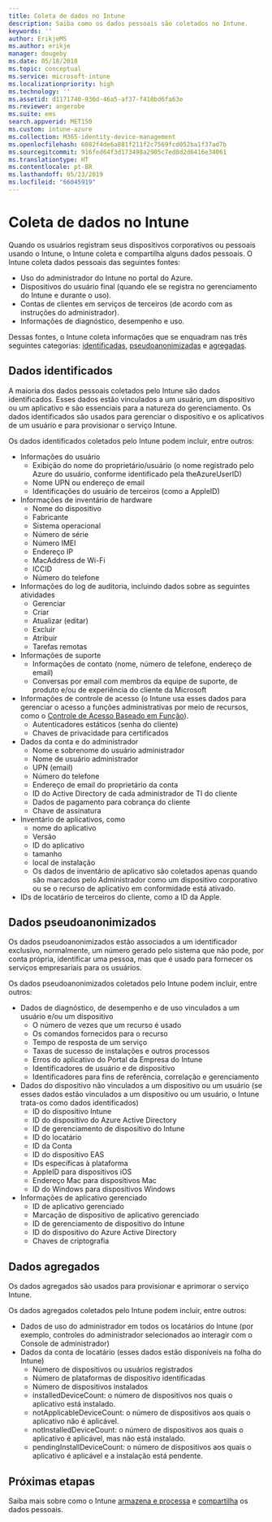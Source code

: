 ```yaml
---
title: Coleta de dados no Intune
description: Saiba como os dados pessoais são coletados no Intune.
keywords: ''
author: ErikjeMS
ms.author: erikje
manager: dougeby
ms.date: 05/18/2018
ms.topic: conceptual
ms.service: microsoft-intune
ms.localizationpriority: high
ms.technology: ''
ms.assetid: d1171740-936d-46a5-af37-f418bd6fa63e
ms.reviewer: angerobe
ms.suite: ems
search.appverid: MET150
ms.custom: intune-azure
ms.collection: M365-identity-device-management
ms.openlocfilehash: 6082f4de6a881f211f2c7569fcd052ba1f37ad7b
ms.sourcegitcommit: 916fed64f3d173498a2905c7ed8d2d6416e34061
ms.translationtype: HT
ms.contentlocale: pt-BR
ms.lasthandoff: 05/23/2019
ms.locfileid: "66045919"
---
```

# <a name="data-collection-in-intune"></a>Coleta de dados no Intune

Quando os usuários registram seus dispositivos corporativos ou pessoais usando o Intune, o Intune coleta e compartilha alguns dados pessoais. O Intune coleta dados pessoais das seguintes fontes:

- Uso do administrador do Intune no portal do Azure.
- Dispositivos do usuário final (quando ele se registra no gerenciamento do Intune e durante o uso).
- Contas de clientes em serviços de terceiros (de acordo com as instruções do administrador).
- Informações de diagnóstico, desempenho e uso.

Dessas fontes, o Intune coleta informações que se enquadram nas três seguintes categorias: [identificadas](#identified-data), [pseudoanonimizadas](#pseudonymized-data) e [agregadas](#aggregated-data).

## <a name="identified-data"></a>Dados identificados

A maioria dos dados pessoais coletados pelo Intune são dados identificados. Esses dados estão vinculados a um usuário, um dispositivo ou um aplicativo e são essenciais para a natureza do gerenciamento. Os dados identificados são usados para gerenciar o dispositivo e os aplicativos de um usuário e para provisionar o serviço Intune.

Os dados identificados coletados pelo Intune podem incluir, entre outros: 

- Informações do usuário
    - Exibição do nome do proprietário/usuário (o nome registrado pelo Azure do usuário, conforme identificado pela theAzureUserID)
    - Nome UPN ou endereço de email
    - Identificações do usuário de terceiros (como a AppleID)
- Informações de inventário de hardware
    - Nome do dispositivo
    - Fabricante
    - Sistema operacional
    - Número de série
    - Número IMEI
    - Endereço IP
    - MacAddress de Wi-Fi
    - ICCID
    - Número do telefone
- Informações do log de auditoria, incluindo dados sobre as seguintes atividades
    - Gerenciar
    - Criar
    - Atualizar (editar)
    - Excluir
    - Atribuir
    - Tarefas remotas
- Informações de suporte
    - Informações de contato (nome, número de telefone, endereço de email)
    - Conversas por email com membros da equipe de suporte, de produto e/ou de experiência do cliente da Microsoft
- Informações de controle de acesso (o Intune usa esses dados para gerenciar o acesso a funções administrativas por meio de recursos, como o [Controle de Acesso Baseado em Função](role-based-access-control.md)).
    - Autenticadores estáticos (senha do cliente)
    - Chaves de privacidade para certificados 
- Dados da conta e do administrador
    - Nome e sobrenome do usuário administrador
    - Nome de usuário administrador
    - UPN (email)
    - Número do telefone
    - Endereço de email do proprietário da conta
    - ID do Active Directory de cada administrador de TI do cliente
    - Dados de pagamento para cobrança do cliente
    - Chave de assinatura
- Inventário de aplicativos, como
    - nome do aplicativo
    - Versão
    - ID do aplicativo
    - tamanho
    - local de instalação
    - Os dados de inventário de aplicativo são coletados apenas quando são marcados pelo Administrador como um dispositivo corporativo ou se o recurso de aplicativo em conformidade está ativado.  
- IDs de locatário de terceiros do cliente, como a ID da Apple. 

## <a name="pseudonymized-data"></a>Dados pseudoanonimizados

Os dados pseudoanonimizados estão associados a um identificador exclusivo, normalmente, um número gerado pelo sistema que não pode, por conta própria, identificar uma pessoa, mas que é usado para fornecer os serviços empresariais para os usuários. 

Os dados pseudoanonimizados coletados pelo Intune podem incluir, entre outros: 

- Dados de diagnóstico, de desempenho e de uso vinculados a um usuário e/ou um dispositivo
    - O número de vezes que um recurso é usado
    - Os comandos fornecidos para o recurso
    - Tempo de resposta de um serviço
    - Taxas de sucesso de instalações e outros processos
    - Erros do aplicativo do Portal da Empresa do Intune
    - Identificadores de usuário e de dispositivo
    - Identificadores para fins de referência, correlação e gerenciamento 
- Dados do dispositivo não vinculados a um dispositivo ou um usuário (se esses dados estão vinculados a um dispositivo ou um usuário, o Intune trata-os como dados identificados)
    - ID do dispositivo Intune
    - ID do dispositivo do Azure Active Directory
    - ID de gerenciamento de dispositivo do Intune
    - ID do locatário
    - ID da Conta
    - ID do dispositivo EAS
    - IDs específicas à plataforma
    - AppleID para dispositivos iOS
    - Endereço Mac para dispositivos Mac
    - ID do Windows para dispositivos Windows
- Informações de aplicativo gerenciado
    - ID de aplicativo gerenciado
    - Marcação de dispositivo de aplicativo gerenciado
    - ID de gerenciamento de dispositivo do Intune
    - ID do dispositivo do Azure Active Directory
    - Chaves de criptografia

## <a name="aggregated-data"></a>Dados agregados

Os dados agregados são usados para provisionar e aprimorar o serviço Intune. 

Os dados agregados coletados pelo Intune podem incluir, entre outros: 

- Dados de uso do administrador em todos os locatários do Intune (por exemplo, controles do administrador selecionados ao interagir com o Console de administrador)
- Dados da conta de locatário (esses dados estão disponíveis na folha do Intune)
    - Número de dispositivos ou usuários registrados
    - Número de plataformas de dispositivo identificadas  
    - Número de dispositivos instalados
    - installedDeviceCount: o número de dispositivos nos quais o aplicativo está instalado.
    - notApplicableDeviceCount: o número de dispositivos aos quais o aplicativo não é aplicável.
    - notInstalledDeviceCount: o número de dispositivos aos quais o aplicativo é aplicável, mas não está instalado.
    - pendingInstallDeviceCount: o número de dispositivos aos quais o aplicativo é aplicável e a instalação está pendente.
    
## <a name="next-steps"></a>Próximas etapas

Saiba mais sobre como o Intune [armazena e processa](privacy-data-store-process.md) e [compartilha](privacy-data-secure-share.md) os dados pessoais. 
